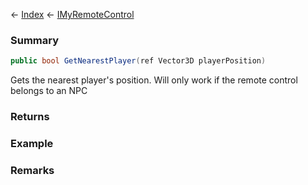 ← [Index](Api-Index) ← [IMyRemoteControl](Sandbox.ModAPI.Ingame.IMyRemoteControl)

### Summary

```csharp
public bool GetNearestPlayer(ref Vector3D playerPosition)
```

Gets the nearest player's position. Will only work if the remote control belongs to an NPC

### Returns



### Example

### Remarks


